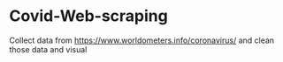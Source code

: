# Covid-Web-scraping
Collect data from https://www.worldometers.info/coronavirus/ and clean those data and visual
